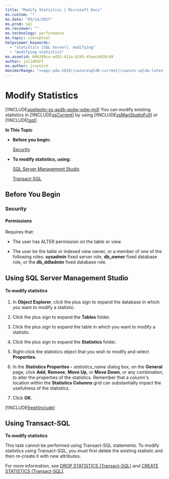 ```yaml
---
title: "Modify Statistics | Microsoft Docs"
ms.custom: ""
ms.date: "03/14/2017"
ms.prod: sql
ms.reviewer: ""
ms.technology: performance
ms.topic: conceptual
helpviewer_keywords: 
  - "statistics [SQL Server], modifying"
  - "modifying statistics"
ms.assetid: b06299ca-ed52-411a-b245-45eac4628c99
author: julieMSFT
ms.author: jrasnick
monikerRange: ">=aps-pdw-2016||=azuresqldb-current||=azure-sqldw-latest||>=sql-server-2016||=sqlallproducts-allversions||>=sql-server-linux-2017||=azuresqldb-mi-current"
---
```

# Modify Statistics
[!INCLUDE[appliesto-ss-asdb-asdw-pdw-md](../../includes/appliesto-ss-asdb-asdw-pdw-md.md)]
  You can modify existing statistics in [!INCLUDE[ssCurrent](../../includes/sscurrent-md.md)] by using [!INCLUDE[ssManStudioFull](../../includes/ssmanstudiofull-md.md)] or [!INCLUDE[tsql](../../includes/tsql-md.md)].  
  
 **In This Topic**  
  
-   **Before you begin:**  
  
     [Security](#Security)  
  
-   **To modify statistics, using:**  
  
     [SQL Server Management Studio](#SSMSProcedure)  
  
     [Transact-SQL](#TsqlProcedure)  
  
##  <a name="BeforeYouBegin"></a> Before You Begin  
  
###  <a name="Security"></a> Security  
  
####  <a name="Permissions"></a> Permissions  
 Requires that:  
  
-   The user has ALTER permission on the table or view.  
  
-   The user be the table or indexed view owner, or a member of one of the following roles: **sysadmin** fixed server role, **db_owner** fixed database role, or the **db_ddladmin** fixed database role.  
  
##  <a name="SSMSProcedure"></a> Using SQL Server Management Studio  
  
#### To modify statistics  
  
1.  In **Object Explorer**, click the plus sign to expand the database in which you want to modify a statistic.  
  
2.  Click the plus sign to expand the **Tables** folder.  
  
3.  Click the plus sign to expand the table in which you want to modify a statistic.  
  
4.  Click the plus sign to expand the **Statistics** folder.  
  
5.  Right-click the statistics object that you wish to modify and select **Properties**.  
  
6.  In the **Statistics Properties -** *statistics_name* dialog box, on the **General** page, click **Add**, **Remove**, **Move Up**, or **Move Down**, or any combination, to alter the properties of the statistics. Remember that a column's location within the **Statistics Columns** grid can substantially impact the usefulness of the statistics.  
  
7.  Click **OK**.  

[!INCLUDE[freshInclude](../../includes/paragraph-content/fresh-note-steps-feedback.md)]

##  <a name="TsqlProcedure"></a> Using Transact-SQL  
 **To modify statistics**  
  
 This task cannot be performed using Transact-SQL statements. To modify statistics using Transact-SQL, you must first delete the existing statistic and then re-create it with new attributes.  
  
 For more information, see [DROP STATISTICS &#40;Transact-SQL&#41;](../../t-sql/statements/drop-statistics-transact-sql.md) and [CREATE STATISTICS &#40;Transact-SQL&#41;](../../t-sql/statements/create-statistics-transact-sql.md).  
  
  
